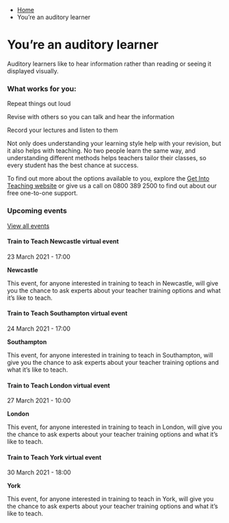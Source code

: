 *   [Home](/)
*   You’re an auditory learner

You’re an auditory learner
==========================

Auditory learners like to hear information rather than reading or seeing it displayed visually.

### What works for you:

Repeat things out loud

Revise with others so you can talk and hear the information

Record your lectures and listen to them

Not only does understanding your learning style help with your revision, but it also helps with teaching. No two people learn the same way, and understanding different methods helps teachers tailor their classes, so every student has the best chance at success.

To find out more about the options available to you, explore the [Get Into Teaching website](https://getintoteaching.education.gov.uk/) or give us a call on 0800 389 2500 to find out about our free one-to-one support.

### Upcoming events

[View all events](/teaching-events)

[](/teaching-events/train-to-teach-events/train-to-teach-newcastle-virtual-event-230321)

#### Train to Teach Newcastle virtual event

23 March 2021 - 17:00

**Newcastle**

This event, for anyone interested in training to teach in Newcastle, will give you the chance to ask experts about your teacher training options and what it’s like to teach.

[](/teaching-events/train-to-teach-events/train-to-teach-southampton-virtual-event-240321)

#### Train to Teach Southampton virtual event

24 March 2021 - 17:00

**Southampton**

This event, for anyone interested in training to teach in Southampton, will give you the chance to ask experts about your teacher training options and what it’s like to teach.

[](/teaching-events/train-to-teach-events/train-to-teach-london-virtual-event-270321)

#### Train to Teach London virtual event

27 March 2021 - 10:00

**London**

This event, for anyone interested in training to teach in London, will give you the chance to ask experts about your teacher training options and what it’s like to teach.

[](/teaching-events/train-to-teach-events/train-to-teach-york-virtual-event-300321)

#### Train to Teach York virtual event

30 March 2021 - 18:00

**York**

This event, for anyone interested in training to teach in York, will give you the chance to ask experts about your teacher training options and what it’s like to teach.
